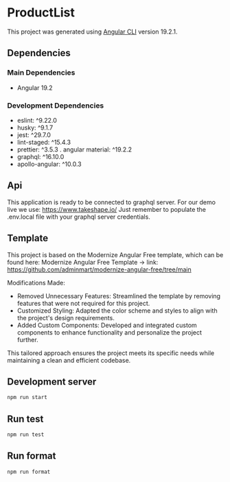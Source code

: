 # ProductList

This project was generated using [Angular CLI](https://github.com/angular/angular-cli) version 19.2.1.

## Dependencies

### Main Dependencies

- Angular 19.2

### Development Dependencies

- eslint: ^9.22.0
- husky: ^9.1.7
- jest: ^29.7.0
- lint-staged: ^15.4.3
- prettier: ^3.5.3
  . angular material: ^19.2.2
- graphql: ^16.10.0
- apollo-angular: ^10.0.3

## Api

This application is ready to be connected to graphql server.
For our demo live we use: https://www.takeshape.io/
Just remember to populate the .env.local file with your graphql server credentials.

## Template

This project is based on the Modernize Angular Free template, which can be found here:
Modernize Angular Free Template -> link: https://github.com/adminmart/modernize-angular-free/tree/main

Modifications Made:

- Removed Unnecessary Features: Streamlined the template by removing features that were not required for this project.
- Customized Styling: Adapted the color scheme and styles to align with the project's design requirements.
- Added Custom Components: Developed and integrated custom components to enhance functionality and personalize the project further.

This tailored approach ensures the project meets its specific needs while maintaining a clean and efficient codebase.

## Development server

```bash
npm run start
```

## Run test

```bash
npm run test
```

## Run format

```bash
npm run format


```
